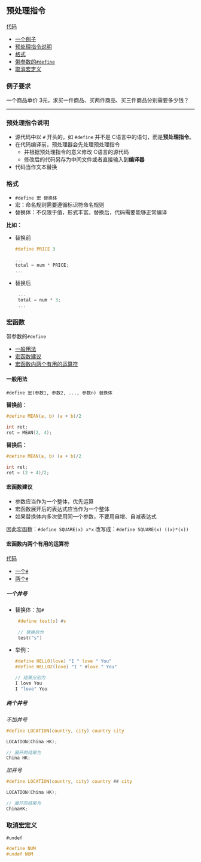 ## 预处理指令

[代码](../../c_from_hello_code/43_pre_cmd/main.c)

- [一个例子](#例子要求)
- [预处理指令说明](#预处理指令说明)
- [格式](#格式)
- [带参数的`#define`](#宏函数)
- [取消宏定义](#取消宏定义)

### 例子要求

一个商品单价 3元，求买一件商品、买两件商品、买三件商品分别需要多少钱？

---
### 预处理指令说明
- 源代码中以 `#` 开头的，如 `#define` 并不是 C语言中的语句，而是**预处理指令**。
- 在代码编译前，预处理器会先处理预处理指令
    - 并根据预处理指令的意义修改 C语言的源代码
    - 修改后的代码另存为中间文件或者直接输入到**编译器**
- 代码当作文本替换    
    
### 格式
- `#define 宏 替换体`
- 宏：命名规则需要遵循标识符命名规则
- 替换体：不仅限于值，形式丰富。替换后，代码需要能够正常编译

**比如：**

- 替换前
    ```c
    #define PRICE 3
    
    ...
    total = num * PRICE;
    ...
    ```
- 替换后
    ```c
     ...
     total = num * 3;
     ...
    ```
  
### 宏函数
带参数的`#define`

- [一般用法](#一般用法)
- [宏函数建议](#宏函数建议)
- [宏函数内两个有用的运算符](#宏函数内两个有用的运算符)

#### 一般用法
`#define 宏(参数1, 参数2, ..., 参数n) 替换体`

**替换前：** 
```c
#define MEAN(a, b) (a + b)/2

int ret;
ret = MEAN(2, 4);
```

**替换后：**
```c
#define MEAN(a, b) (a + b)/2

int ret;
ret = (2 + 4)/2;
```

#### 宏函数建议

- 参数应当作为一个整体，优先运算
- 宏函数展开后的表达式应当作为一个整体
- 如果替换体内多次使用同一个参数，不要用自增、自减表达式

因此宏函数：`#define SQUARE(x) x*x` 改写成：`#define SQUARE(x) ((x)*(x))`

#### 宏函数内两个有用的运算符

[代码](../../c_from_hello_code/43_pre_cmd/main_2.c)

- [一个`#`](#一个井号)
- [两个`#`](#两个井号)
  

##### 一个井号
- 替换体：加`#`
  ```c
   #define test(s) #s
   
   // 替换后为
   test("s")
  
  ```
- 举例：
  ```c
  #define HELLO(love) "I " love " You"
  #define HELLO2(love) "I " #love " You"
  
  // 结果分别为
  I love You
  I "love" You
  ```

##### 两个井号

*不加井号*
  ```c
  #define LOCATION(country, city) country city
  
  LOCATION(China HK);
  
  // 展开的结果为
  China HK;
  ```

*加井号*
  ```c
  #define LOCATION(country, city) country ## city
  
  LOCATION(China HK);
  
  // 展开的结果为
  ChinaHK;
  ```

### 取消宏定义

`#undef`
```c
#define NUM
#undef NUM
```